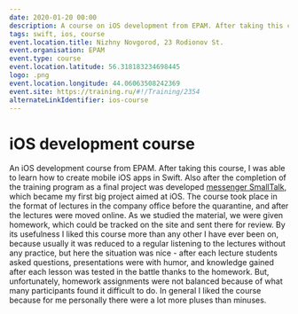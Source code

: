 ```yaml
---
date: 2020-01-20 00:00
description: A course on iOS development from EPAM. After taking this course I was able to learn how to create mobile iOS applications in Swift. Also after finishing the training program as a final project I developed [messenger SmallTalk](https://coolone.ru/projects/smalltalk/), which became my first big project aimed at iOS.
tags: swift, ios, course
event.location.title: Nizhny Novgorod, 23 Rodionov St.
event.organisation: EPAM
event.type: course
event.location.latitude: 56.318183234698445
logo: .png
event.location.longitude: 44.06063508242369
event.site: https://training.ru/#!/Training/2354
alternateLinkIdentifier: ios-course
---
```

# iOS development course

An iOS development course from EPAM. After taking this course, I was able to learn how to create mobile iOS apps in Swift. Also after the completion of the training program as a final project was developed [messenger SmallTalk](https://coolone.ru/projects/smalltalk/), which became my first big project aimed at iOS.
The course took place in the format of lectures in the company office before the quarantine, and after the lectures were moved online. As we studied the material, we were given homework, which could be tracked on the site and sent there for review.
By its usefulness I liked this course more than any other I have ever been on, because usually it was reduced to a regular listening to the lectures without any practice, but here the situation was nice - after each lecture students asked questions, presentations were with humor, and knowledge gained after each lesson was tested in the battle thanks to the homework.
But, unfortunately, homework assignments were not balanced because of what many participants found it difficult to do.
In general I liked the course because for me personally there were a lot more pluses than minuses.
